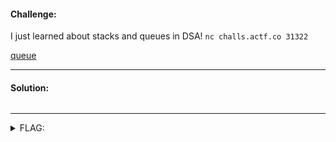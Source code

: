 #### Challenge:

I just learned about stacks and queues in DSA! `nc challs.actf.co 31322`

[queue](./queue ":ignore")

---

#### Solution:

```
```

---

<details><summary>FLAG:</summary>

```
actf{st4ck_it_queue_it_a619ad974c864b22}
```

</details>
<br/>
